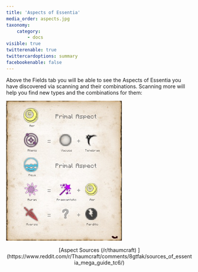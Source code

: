 ```yaml
---
title: 'Aspects of Essentia'
media_order: aspects.jpg
taxonomy:
    category:
        - docs
visible: true
twitterenable: true
twittercardoptions: summary
facebookenable: false
---
```


Above the Fields tab you will be able to see the Aspects of Essentia you have discovered via scanning and their combinations. Scanning more will help you find new types and the combinations for them: 

![](aspects.jpg)
<center>[Aspect Sources (/r/thaumcraft)
](https://www.reddit.com/r/Thaumcraft/comments/8gtfak/sources_of_essentia_mega_guide_tc6/)</center>




